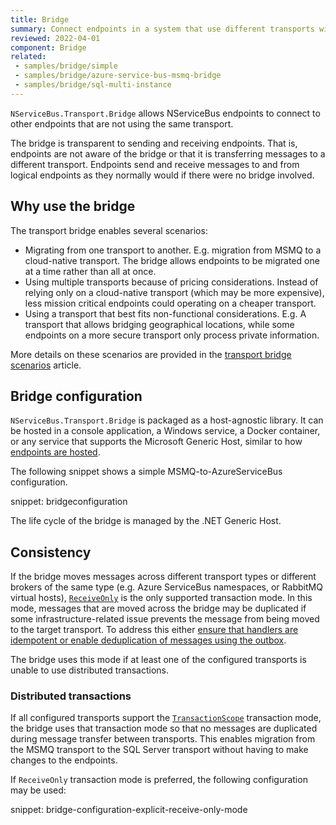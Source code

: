 ```yaml
---
title: Bridge
summary: Connect endpoints in a system that use different transports with the transport bridge
reviewed: 2022-04-01
component: Bridge
related:
 - samples/bridge/simple
 - samples/bridge/azure-service-bus-msmq-bridge
 - samples/bridge/sql-multi-instance
---
```


`NServiceBus.Transport.Bridge` allows NServiceBus endpoints to connect to other endpoints that are not using the same transport.

The bridge is transparent to sending and receiving endpoints. That is, endpoints are not aware of the bridge or that it is transferring messages to a different transport. Endpoints send and receive messages to and from logical endpoints as they normally would if there were no bridge involved.

## Why use the bridge

The transport bridge enables several scenarios:

- Migrating from one transport to another. E.g. migration from MSMQ to a cloud-native transport. The bridge allows endpoints to be migrated one at a time rather than all at once.
- Using multiple transports because of pricing considerations. Instead of relying only on a cloud-native transport (which may be more expensive), less mission critical endpoints could operating on a cheaper transport.
- Using a transport that best fits non-functional considerations. E.g. A transport that allows bridging geographical locations, while some endpoints on a more secure transport only process private information.

More details on these scenarios are provided in the [transport bridge scenarios](scenarios.md) article.

## Bridge configuration

`NServiceBus.Transport.Bridge` is packaged as a host-agnostic library. It can be hosted in a console application, a Windows service, a Docker container, or any service that supports the Microsoft Generic Host, similar to how [endpoints are hosted](/nservicebus/hosting/selecting.md).

The following snippet shows a simple MSMQ-to-AzureServiceBus configuration.

snippet: bridgeconfiguration

The life cycle of the bridge is managed by the .NET Generic Host.

## Consistency

If the bridge moves messages across different transport types or different brokers of the same type (e.g. Azure ServiceBus namespaces, or RabbitMQ virtual hosts), [`ReceiveOnly`](/transports/transactions.md#transactions-transport-transaction-receive-only) is the only supported transaction mode. In this mode, messages that are moved across the bridge may be duplicated if some infrastructure-related issue prevents the message from being moved to the target transport. To address this either [ensure that handlers are idempotent or enable deduplication of messages using the outbox](/transports/transactions.md#transactions-transport-transaction-receive-only-consistency-guarantees).

The bridge uses this mode if at least one of the configured transports is unable to use distributed transactions.

### Distributed transactions

If all configured transports support the [`TransactionScope`](/transports/transactions.md#transactions-transaction-scope-distributed-transaction) transaction mode, the bridge uses that transaction mode so that no messages are duplicated during message transfer between transports. This enables migration from the MSMQ transport to the SQL Server transport without having to make changes to the endpoints.

If `ReceiveOnly` transaction mode is preferred, the following configuration may be used:

snippet: bridge-configuration-explicit-receive-only-mode
